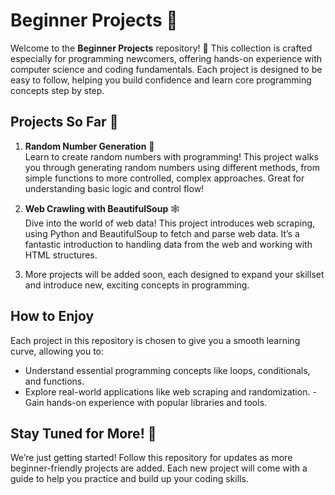 # Beginner Projects 🎉
Welcome to the **Beginner Projects** repository! 🚀 This collection is crafted especially for programming newcomers, offering hands-on experience with computer science and coding fundamentals. Each project is designed to be easy to follow, helping you build confidence and learn core programming concepts step by step.

## Projects So Far 🌱

1. **Random Number Generation** 🎲  
   Learn to create random numbers with programming! This project walks you through generating random numbers using different methods, from simple functions to more controlled, complex approaches. Great for understanding basic logic and control flow!

2. **Web Crawling with BeautifulSoup** 🕸️  
   Dive into the world of web data! This project introduces web scraping, using Python and BeautifulSoup to fetch and parse web data. It’s a fantastic introduction to handling data from the web and working with HTML structures.

3. More projects will be added soon, each designed to expand your skillset and introduce new, exciting concepts in programming.

## How to Enjoy
Each project in this repository is chosen to give you a smooth learning curve, allowing you to:

- Understand essential programming concepts like loops, conditionals, and functions.
- Explore real-world applications like web scraping and randomization.
-Gain hands-on experience with popular libraries and tools.

## Stay Tuned for More! 🌟
We’re just getting started! Follow this repository for updates as more beginner-friendly projects are added. Each new project will come with a guide to help you practice and build up your coding skills.


